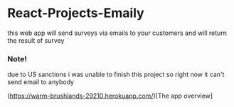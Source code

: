 # React-Projects-Emaily
this web app will send surveys  via emails to your customers and will return the result of survey
### Note! 

due to US sanctions i was unable to finish this project so right now it can't send email to anybody 

(https://warm-brushlands-29210.herokuapp.com/)[The app overview]
